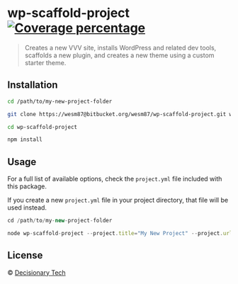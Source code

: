# wp-scaffold-project [![Coverage percentage][coveralls-image]][coveralls-url]

> Creates a new VVV site, installs WordPress and related dev tools, scaffolds a new plugin, and creates a new theme using a custom starter theme.

## Installation

```sh
cd /path/to/my-new-project-folder

git clone https://wesm87@bitbucket.org/wesm87/wp-scaffold-project.git wp-scaffold-project

cd wp-scaffold-project

npm install
```

## Usage

For a full list of available options, check the `project.yml` file included with this package.

If you create a new `project.yml` file in your project directory, that file will be used instead.

```js
cd /path/to/my-new-project-folder

node wp-scaffold-project --project.title="My New Project" --project.url="my.new-project.dev"
```
## License

© [Decisionary Tech](http://decisionarytech.com/)


[coveralls-image]: https://coveralls.io/repos/wesm87/wp-scaffold-project/badge.svg
[coveralls-url]: https://coveralls.io/r/wesm87/wp-scaffold-project
